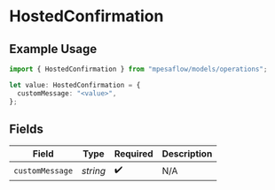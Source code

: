 # HostedConfirmation

## Example Usage

```typescript
import { HostedConfirmation } from "mpesaflow/models/operations";

let value: HostedConfirmation = {
  customMessage: "<value>",
};
```

## Fields

| Field              | Type               | Required           | Description        |
| ------------------ | ------------------ | ------------------ | ------------------ |
| `customMessage`    | *string*           | :heavy_check_mark: | N/A                |